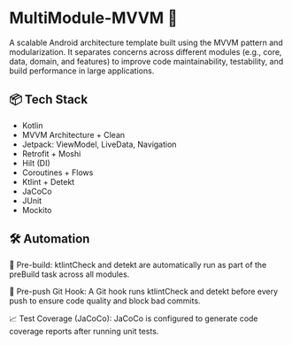 # MultiModule-MVVM 🚀
A scalable Android architecture template built using the MVVM pattern and 
modularization. It separates concerns across different modules (e.g., core, data, domain, and 
features) to improve code maintainability, testability, and build performance in large applications.

## 📦 Tech Stack
- Kotlin
- MVVM Architecture + Clean
- Jetpack: ViewModel, LiveData, Navigation
- Retrofit + Moshi
- Hilt (DI)
- Coroutines + Flows
- Ktlint + Detekt
- JaCoCo
- JUnit
- Mockito

## 🛠️ Automation
🔧 Pre-build:
ktlintCheck and detekt are automatically run as part of the preBuild task across all modules.

🔐 Pre-push Git Hook:
A Git hook runs ktlintCheck and detekt before every push to ensure code quality and block bad commits.

📈 Test Coverage (JaCoCo):
JaCoCo is configured to generate code coverage reports after running unit tests.